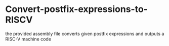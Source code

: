 # Convert-postfix-expressions-to-RISCV
the provided assembly file converts given postfix expressions and outputs a RISC-V machine code

